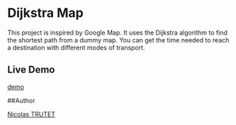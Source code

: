 # Dijkstra Map


This project is inspired by Google Map. It uses the Dijkstra algorithm to find the shortest path from a dummy map. You can get the time needed to reach a destination with different modes of transport.


## Live Demo
<a href="http://nicolastrutet.com/demos/map/">demo</a>

##Author

<a href="http://nicolastrutet.com">Nicolas TRUTET</a>
